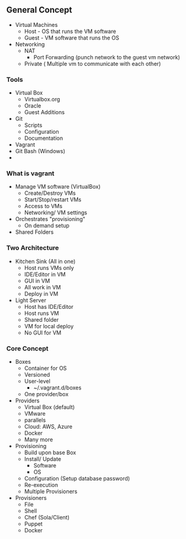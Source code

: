 ## General Concept

 - Virtual Machines 
	 - Host - OS that runs the VM software
	 - Guest - VM software that runs the OS
- Networking 
	- NAT 
		- Port Forwarding (punch network to the guest vm network)
	- Private ( Multiple vm to communicate with each other)

### Tools

 - Virtual Box 
	 - Virtualbox.org
	 - Oracle
	 - Guest Additions
 - Git 
	 - Scripts
	 - Configuration
	 - Documentation
 - Vagrant 
 - Git Bash (Windows)
 - 
### What is vagrant
 - Manage VM software (VirtualBox)
	 - Create/Destroy VMs
	 - Start/Stop/restart VMs
	 - Access to VMs
	 - Networking/ VM settings
- Orchestrates "provisioning"
	- On demand setup
- Shared Folders

### Two Architecture

 - Kitchen Sink (All in one)
	 - Host runs VMs only
	 - IDE/Editor in VM
	 - GUI in VM
	 - All work in VM
	 - Deploy in VM
 - Light Server
	 - Host has IDE/Editor
	 - Host runs VM
	 - Shared folder
	 - VM for local deploy
	 - No GUI for VM

### Core Concept

 - Boxes
	 - Container for OS
	 - Versioned
	 - User-level
		- ~/.vagrant.d/boxes
	- One provider/box
- Providers
	- Virtual Box (default)
	- VMware
	- parallels
	- Cloud: AWS, Azure
	- Docker
	- Many more
 - Provisioning
	 - Build upon base Box
	 - Install/ Update
		 - Software
		 - OS
	- Configuration (Setup database password)
	- Re-execution
	- Multiple Provisioners
- Provisioners
	- File
	- Shell
	- Chef (Sola/Client)
	- Puppet
	- Docker

<!--stackedit_data:
eyJoaXN0b3J5IjpbLTIzMTA5NTMyLC0zMzE1ODY0MzVdfQ==
-->